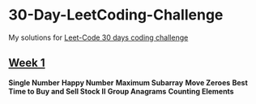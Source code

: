 # 30-Day-LeetCoding-Challenge
My solutions for [Leet-Code 30 days coding challenge](https://leetcode.com/explore/challenge/card/30-day-leetcoding-challenge/)


## [Week 1](https://leetcode.com/explore/challenge/card/30-day-leetcoding-challenge/528/week-1/)

**Single Number**
**Happy Number**
**Maximum Subarray**
**Move Zeroes**
**Best Time to Buy and Sell Stock II**
**Group Anagrams**
**Counting Elements**
